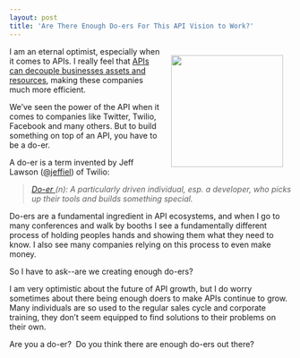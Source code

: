 ```yaml
---
layout: post
title: 'Are There Enough Do-ers For This API Vision to Work?'
---
```

<p><a href="http://www.twilio.com/"><img style="padding: 15px;" src="http://kinlane-productions.s3.amazonaws.com/twilio/Twilio-Logo.png" alt="" width="200" align="right" /></a></p>
<p>I am an eternal optimist, especially when it comes to APIs.  I really feel that <a title="APIs can decouple business assets and resources" href="http://www.apievangelist.com/2011/12/25/apis-can-decouple-business-information-and-resources/">APIs can decouple businesses assets and resources</a>, making these companies much more efficient.</p>
<p>We&rsquo;ve seen the power of the API when it comes to companies like Twitter, Twilio, Facebook and many others.  But to build something on top of an API, you have to be a do-er.</p>
<p>A do-er is a term invented by Jeff Lawson (<a href="https://twitter.com/#!/jeffiel">@jeffiel</a>) of Twilio:</p>
<blockquote><em><a title="Do-er" href="http://www.twilio.com/doers">Do-er </a>(n): A particularly driven individual, esp. a developer, who picks up their tools and builds something special.</em></blockquote>
<p>Do-ers are a fundamental ingredient in API ecosystems, and when I go to many conferences and walk by booths I see a fundamentally different process of holding peoples hands and showing them what they need to know.  I also see many companies relying on this process to even make money.</p>
<p>So I have to ask--are we creating enough do-ers? &nbsp;</p>
<p>I am very optimistic about the future of API growth, but I do worry sometimes about there being enough doers to make APIs continue to grow.  Many individuals are so used to the regular sales cycle and corporate training, they don&rsquo;t seem equipped to find solutions to their problems on their own.</p>
<p>Are you a do-er? &nbsp;Do you think there are enough do-ers out there?</p>